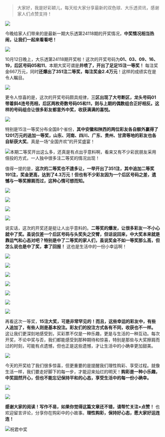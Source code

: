 > 大家好，我是好彩颖儿，每天给大家分享最新的双色球、大乐透资讯，感谢家人们点赞支持！


![](https://cdn.jsdelivr.net/gh/wangwenjie1314/PicCDN/2024-10-12/1728745035852-image.png)


今晚给家人们带来的是最新一期大乐透第24118期的开奖情况，**中奖情况相当热闹，让我们一起来看看吧！**


![](https://cdn.jsdelivr.net/gh/wangwenjie1314/PicCDN/2024-10-12/1728745024620-image.png)

10月12日晚上，大乐透第24118期开奖啦！这次的开奖号码为**01、03、09、16、19，后区号码05和11**。本期大奖可谓是**井喷了，开出了足足15注一等奖！** 每注奖金667万元，同时**还爆出了351注二等奖，每注奖金2.4万元**！这样的成绩实在是令人瞩目。



![](https://cdn.jsdelivr.net/gh/wangwenjie1314/PicCDN/2024-10-12/1728745129093-image.png)



更令人惊喜的是，这次的开奖号码颇具规律，**三区出现了大号断区，龙头号码01带着斜4连号亮相，后区两枚奇数号码05和11，则与上期的偶数组合正好相反。这样的号码组合让很多彩友都意外中奖，收获满满的喜悦。**


![](https://cdn.jsdelivr.net/gh/wangwenjie1314/PicCDN/2024-10-12/1728745053043-image.png)


特别是15注一等奖分布全国8个省份，**其中安徽和陕西的两位彩友各自额外赢得了1201万元的追加一等奖，山东、河南、四川、广东、贵州、甘肃等地的彩友也各自斩获大奖**。真是一场“全国齐欢”的开奖盛宴！

![本期二等奖开出这么多，还真是有点出乎意料啊，看来又有不少彩民朋友采用倍投的方式，一人独中很多注二等奖的情况出现！](https://cdn.jsdelivr.net/gh/wangwenjie1314/PicCDN/2024-10-12/1728745068193-image.png)

值得一提的是，**这次的二等奖也不遑多让，一举开出了351注，其中追加二等奖191注，奖金更高，达到了4.3万元！但也有不少彩友因为一个后区号码之差，遗憾与一等奖擦肩而过，这种心情可想而知。**


![](https://cdn.jsdelivr.net/gh/wangwenjie1314/PicCDN/2024-10-12/1728745104083-image.png)

![](https://cdn.jsdelivr.net/gh/wangwenjie1314/PicCDN/2024-10-12/1728745139990-image.png)


![](https://cdn.jsdelivr.net/gh/wangwenjie1314/PicCDN/2024-10-12/1728745146234-image.png)


![](https://cdn.jsdelivr.net/gh/wangwenjie1314/PicCDN/2024-10-12/1728745152450-image.png)


说实话，这次的开奖还是挺让人出乎意料的。**二等奖的爆发，让很多彩友一不小心就中了奖。虽说仅差一个后区号码与头奖失之交臂，但话说回来，中大奖本来就是靠运气和心态对吧？特别是中了二等奖的家人们，虽说奖金不如一等奖那么高，但怎么说也是中了奖，拿了回报！** 这也是生活中的一份小幸运啊！

![](https://cdn.jsdelivr.net/gh/wangwenjie1314/PicCDN/2024-10-12/1728745161851-image.png)


![](https://cdn.jsdelivr.net/gh/wangwenjie1314/PicCDN/2024-10-12/1728745174674-image.png)


![](https://cdn.jsdelivr.net/gh/wangwenjie1314/PicCDN/2024-10-12/1728745167748-image.png)

![](https://cdn.jsdelivr.net/gh/wangwenjie1314/PicCDN/2024-10-12/1728745180087-image.png)

![](https://cdn.jsdelivr.net/gh/wangwenjie1314/PicCDN/2024-10-12/1728745186163-image.png)


![](https://cdn.jsdelivr.net/gh/wangwenjie1314/PicCDN/2024-10-12/1728745191365-image.png)

![](https://cdn.jsdelivr.net/gh/wangwenjie1314/PicCDN/2024-10-12/1728745198481-image.png)


再看这次一等奖，**15注大奖，可是非常罕见的！而且，这些幸运的彩友中，有些人追加了，有些人则是基本投注。彩友们的投注方式各有不同，收获也不一样。** 这让我们更深刻地感受到，买彩票不仅是一种乐趣，更是与生活的一种互动。每次开奖，不论中奖与否，我们都能感受到那种期待和惊喜，特别是那些与大奖擦肩而过的时刻，可能有点遗憾，但也正是这些遗憾，才让生活中的小确幸更加甜美。

![](https://cdn.jsdelivr.net/gh/wangwenjie1314/PicCDN/2024-10-12/1728745242083-image.png)


今天的开奖给了我们很多惊喜，但更重要的是提醒我们理性购彩、享受过程。就像生活一样，我们要走好脚下的每一步，才能迎来灿烂的明天！**购彩是一种小乐趣，中奖固然开心，但也不能忘记保持平和的心态，享受生活中的每一份小确幸。**


![](https://cdn.jsdelivr.net/gh/wangwenjie1314/PicCDN/2024-10-12/1728745261907-image.png)


![](https://cdn.jsdelivr.net/gh/wangwenjie1314/PicCDN/2024-10-12/1728745286682-image.png)


**感谢大家的阅读！写作不易，如果你觉得这篇文章还不错，请帮忙关注+点赞！** 也欢迎留言评论，分享你在购彩中的小故事。**理性购彩，保持好心态，愿大家好运连连！**

![祝君中奖](https://cdn.jsdelivr.net/gh/wangwenjie1314/PicCDN/2024-7-22/1721618700442-image.png)
